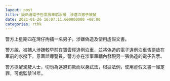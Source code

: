 ```yaml
---
layout: post
title: 疑偽造電子告票放車前水撥　涉違泊男子被捕
date: 2021-01-26 16:07:11.000000000 +08:00
categories: rthk
---
```


警方上星期四在灣仔拘捕一名男子，涉嫌偽造及使用虛假文書。

警方說，被捕人涉嫌較早前在寶雲徑違例泊車，並將偽造的電子違例泊車告票放在車前的水撥下，意圖誤導警員。警方亦在涉事車輛內發現另一張偽造的電子告票。

警方提醒駕駛人士，切勿為逃避罰款而以身試法，根據法例，使用虛假文書一經定罪，可處監禁14年。
